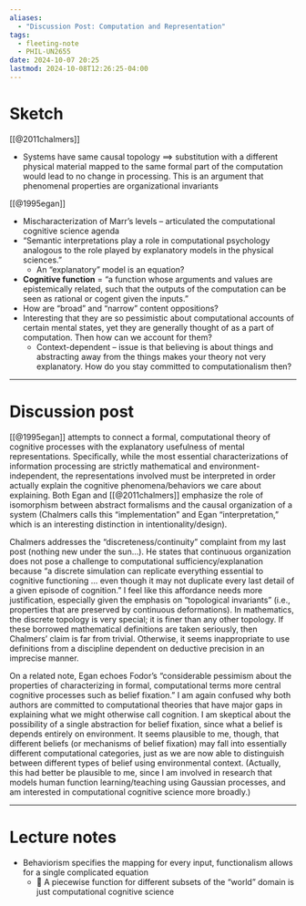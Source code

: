 ```yaml
---
aliases:
  - "Discussion Post: Computation and Representation"
tags:
  - fleeting-note
  - PHIL-UN2655
date: 2024-10-07 20:25
lastmod: 2024-10-08T12:26:25-04:00
---
```

# Sketch

[[@2011chalmers]]

- Systems have same causal topology $\implies$ substitution with a different physical material mapped to the same formal part of the computation would lead to no change in processing. This is an argument that phenomenal properties are organizational invariants

[[@1995egan]]

- Mischaracterization of Marr’s levels – articulated the computational cognitive science agenda
- “Semantic interpretations play a role in computational psychology analogous to the role played by explanatory models in the physical sciences.”
	- An “explanatory” model is an equation?
- **Cognitive function** = “a function whose arguments and values are epistemically related, such that the outputs of the computation can be seen as rational or cogent given the inputs.”
- How are “broad” and “narrow” content oppositions?
- Interesting that they are so pessimistic about computational accounts of certain mental states, yet they are generally thought of as a part of computation. Then how can we account for them?
	- Context-dependent – issue is that believing is about things and abstracting away from the things makes your theory not very explanatory. How do you stay committed to computationalism then?

---
# Discussion post

[[@1995egan]] attempts to connect a formal, computational theory of cognitive processes with the explanatory usefulness of mental representations. Specifically, while the most essential characterizations of information processing are strictly mathematical and environment-independent, the representations involved must be interpreted in order actually explain the cognitive phenomena/behaviors we care about explaining. Both Egan and [[@2011chalmers]] emphasize the role of isomorphism between abstract formalisms and the causal organization of a system (Chalmers calls this “implementation” and Egan “interpretation,” which is an interesting distinction in intentionality/design). 

Chalmers addresses the “discreteness/continuity” complaint from my last post (nothing new under the sun…). He states that continuous organization does not pose a challenge to computational sufficiency/explanation because “a discrete simulation can replicate everything essential to cognitive functioning … even though it may not duplicate every last detail of a given episode of cognition.” I feel like this affordance needs more justification, especially given the emphasis on “topological invariants” (i.e., properties that are preserved by continuous deformations). In mathematics, the discrete topology is very special; it is finer than any other topology. If these borrowed mathematical definitions are taken seriously, then Chalmers’ claim is far from trivial. Otherwise, it seems inappropriate to use definitions from a discipline dependent on deductive precision in an imprecise manner.

On a related note, Egan echoes Fodor’s “considerable pessimism about the properties of characterizing in formal, computational terms more central cognitive processes such as belief fixation.” I am again confused why both authors are committed to computational theories that have major gaps in explaining what we might otherwise call cognition. I am skeptical about the possibility of a single abstraction for belief fixation, since what a belief is depends entirely on environment. It seems plausible to me, though, that different beliefs (or mechanisms of belief fixation) may fall into essentially different computational categories, just as we are now able to distinguish between different types of belief using environmental context. (Actually, this had better be plausible to me, since I am involved in research that models human function learning/teaching using Gaussian processes, and am interested in computational cognitive science more broadly.)

---
# Lecture notes

- Behaviorism specifies the mapping for every input, functionalism allows for a single complicated equation
	- 💭 A piecewise function for different subsets of the “world” domain is just computational cognitive science